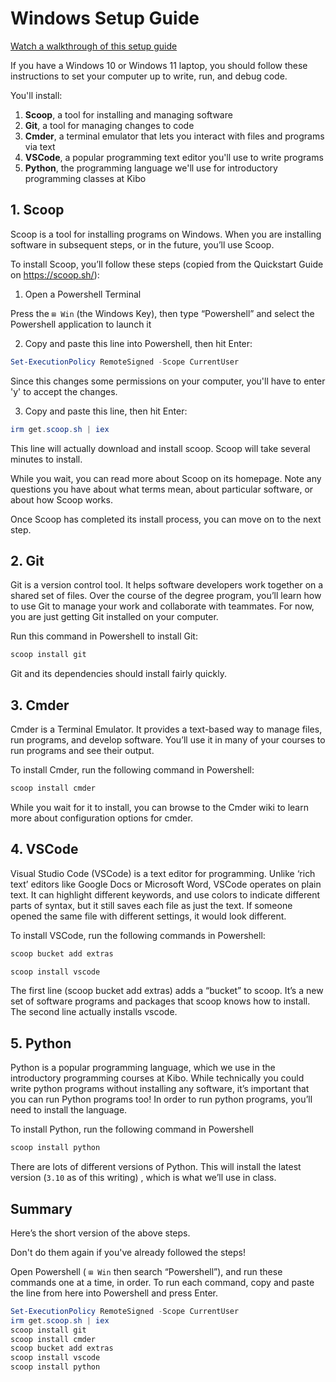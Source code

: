 # Windows Setup Guide

[Watch a walkthrough of this setup
guide](https://www.loom.com/share/c7ff1f619c5844bab568c0c3d681d8b2)

If you have a Windows 10 or Windows 11 laptop, you should follow these
instructions to set your computer up to write, run, and debug code. 

You'll install:

1. **Scoop**, a tool for installing and managing software
2. **Git**, a tool for managing changes to code 
3. **Cmder**, a terminal emulator that lets you interact with files and programs via text
4. **VSCode**, a popular programming text editor you'll use to write programs
5. **Python**, the programming language we'll use for introductory programming classes at Kibo

## 1. Scoop

Scoop is a tool for installing programs on Windows. When you are installing software in subsequent steps, or in the future, you’ll use Scoop.

To install Scoop, you’ll follow these steps (copied from the Quickstart Guide on https://scoop.sh/):

1. Open a Powershell Terminal

Press the  `⊞ Win`   (the Windows Key), then type “Powershell” and select the Powershell application to launch it

2. Copy and paste this line into Powershell, then hit Enter:

```powershell
Set-ExecutionPolicy RemoteSigned -Scope CurrentUser
```

Since this changes some permissions on your computer, you'll have to enter 'y'
to accept the changes.

3. Copy and paste this line, then hit Enter:

```powershell
irm get.scoop.sh | iex
```

This line will actually download and install scoop. Scoop will take several minutes to install.

While you wait, you can read more about Scoop on its homepage. Note any questions you have about what terms mean, about particular software, or about how Scoop works.

Once Scoop has completed its install process, you can move on to the next step.

## 2. Git

Git is a version control tool. It helps software developers work together on a shared set of files. Over the course of the degree program, you’ll learn how to use Git to manage your work and collaborate with teammates. For now, you are just getting Git installed on your computer.

Run this command in Powershell to install Git:

```powershell
scoop install git
```

Git and its dependencies should install fairly quickly.

## 3. Cmder

Cmder is a Terminal Emulator. It provides a text-based way to manage files, run programs, and develop software. You’ll use it in many of your courses to run programs and see their output.

To install Cmder, run the following command in Powershell:

```powershell
scoop install cmder
```

While you wait for it to install, you can browse to the Cmder wiki to learn more about configuration options for cmder.

## 4. VSCode

Visual Studio Code (VSCode) is a text editor for programming. Unlike ‘rich text’ editors like Google Docs or Microsoft Word, VSCode operates on plain text. It can highlight different keywords, and use colors to indicate different parts of syntax, but it still saves each file as just the text. If someone opened the same file with different settings, it would look different.

To install VSCode, run the following commands in Powershell:

```powershell
scoop bucket add extras
```

```powershell
scoop install vscode
```

The first line (scoop bucket add extras) adds a “bucket” to scoop. It’s a new set of software programs and packages that scoop knows how to install. The second line actually installs vscode.

## 5. Python

Python is a popular programming language, which we use in the introductory programming courses at Kibo. While technically you could write python programs without installing any software, it’s important that you can run Python programs too! In order to run python programs, you’ll need to install the language.

To install Python, run the following command in Powershell

```powershell
scoop install python
```

There are lots of different versions of Python. This will install the latest version (`3.10` as of this writing) , which is what we’ll use in class.

## Summary

Here’s the short version of the above steps. 

Don't do them again if you've already followed the steps!

Open Powershell ( `⊞ Win` then search “Powershell”), and run these commands one at a time, in order. To run each command, copy and paste the line from here into Powershell and press Enter.

```powershell
Set-ExecutionPolicy RemoteSigned -Scope CurrentUser
irm get.scoop.sh | iex
scoop install git
scoop install cmder
scoop bucket add extras
scoop install vscode
scoop install python
```
